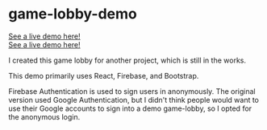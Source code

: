 # game-lobby-demo

[See a live demo here!](https://game-lobby-demo.web.app/)   
<a href="https://game-lobby-demo.web.app/" target="_blank">See a live demo here!</a>  

I created this game lobby for another project, which is still in the works.  

This demo primarily uses React, Firebase, and Bootstrap.  

Firebase Authentication is used to sign users in anonymously. The original version used Google Authentication, but I didn't think people would want to use their Google accounts to sign into a demo game-lobby, so I opted for the anonymous login.  
